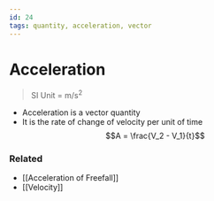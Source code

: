 ```yaml
---
id: 24
tags: quantity, acceleration, vector
---
```

# Acceleration
> SI Unit = m/s<sup>2</sup>

- Acceleration is a vector quantity
- It is the rate of change of velocity per unit of time
$$A = \frac{V_2 - V_1}{t}$$

### Related
- [[Acceleration of Freefall]]
- [[Velocity]]